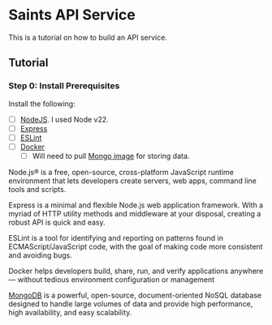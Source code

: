 # Saints API Service

This is a tutorial on how to build an API service.

## Tutorial

### Step 0: Install Prerequisites

Install the following:

- [ ] [NodeJS](https://nodejs.org/en). I used Node v22.
- [ ] [Express](https://expressjs.com/en/starter/installing.html)
- [ ] [ESLint](https://eslint.org/docs/latest/use/getting-started)
- [ ] [Docker](https://docs.docker.com/engine/install/)
  - [ ] Will need to pull [Mongo image](https://hub.docker.com/_/mongo) for storing data.

Node.js® is a free, open-source, cross-platform JavaScript runtime environment that lets developers create servers, web apps, command line tools and scripts.

Express is a minimal and flexible Node.js web application framework. With a myriad of HTTP utility methods and middleware at your disposal, creating a robust API is quick and easy.

ESLint is a tool for identifying and reporting on patterns found in ECMAScript/JavaScript code, with the goal of making code more consistent and avoiding bugs.

Docker helps developers build, share, run, and verify applications anywhere — without tedious environment configuration or management

[MongoDB](https://www.mongodb.com/) is a powerful, open-source, document-oriented NoSQL database designed to handle large volumes of data and provide high performance, high availability, and easy scalability.
